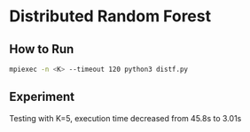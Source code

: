 # Distributed Random Forest

## How to Run
```bash
mpiexec -n <K> --timeout 120 python3 distf.py
```

## Experiment
Testing with K=5, execution time decreased from 45.8s to 3.01s

